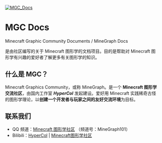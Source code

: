 [![MGC_Docs](https://socialify.git.ci/MineGraphCN/MGC_Docs/image?description=1&descriptionEditable=MGC%20Docs%20%E6%98%AF%E4%B8%80%E7%BE%A4%20Minecraft%20%E5%85%89%E5%BD%B1%E3%80%81%E7%BA%B9%E7%90%86%E7%88%B1%E5%A5%BD%E8%80%85%E5%85%B1%E5%90%8C%E7%BC%96%E5%86%99%E7%9A%84%E6%96%87%E6%A1%A3%EF%BC%8C%E8%87%B4%E5%8A%9B%E4%BA%8E%E7%A7%91%E6%99%AE%E5%9B%BE%E5%BD%A2%E7%9F%A5%E8%AF%86%E3%80%81%E7%BA%A0%E6%AD%A3%E8%AF%AF%E5%8C%BA%EF%BC%8C%E4%BB%A5%E5%8F%8A%E5%B8%AE%E5%8A%A9%E8%90%8C%E6%96%B0%E8%A7%A3%E5%86%B3%E6%B8%B8%E6%88%8F%E5%86%85%E7%9A%84%E8%AE%B8%E5%A4%9A%E9%97%AE%E9%A2%98%E3%80%82&font=Inter&forks=1&issues=1&logo=https%3A%2F%2Fraw.githubusercontent.com%2FMineGraphCN%2FMGC_Docs%2Fdev%2FWriterside%2Fimages%2FMGC-logo.png&name=1&owner=1&pattern=Circuit%20Board&pulls=1&stargazers=1&theme=Auto)](https://docs.minegraph.cn/home.html)

# MGC Docs

Minecraft Graphic Community Documents / MineGraph Docs

是由社区编写的关于 Minecraft 图形学的文档项目。目的是帮助对 Minecraft 图形学有兴趣的爱好者了解更多有关图形学的知识。

## 什么是 MGC？

Minecraft Graphics Community，或称 MineGraph。是一个 **Minecraft 图形学交流社区**，由国内工作室 **_HyperCol_** 发起建设。爱好用 Minecraft 实践稀奇古怪的图形学理论，以**创建一个开发者与玩家之间的友好交流环境**为目标。

## 联系我们

- QQ 频道：[Minecraft 图形学社区](https://pd.qq.com/s/lem9db) （频道号：MineGraph101）
- Bilibili：[HyperCol](https://space.bilibili.com/480528388) | [Minecraft图形学社区](https://space.bilibili.com/1499821905)

